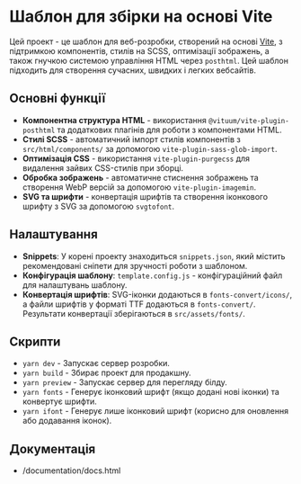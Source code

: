 # Шаблон для збірки на основі Vite

Цей проект - це шаблон для веб-розробки, створений на основі [Vite](https://vitejs.dev/), з підтримкою компонентів, стилів на SCSS, оптимізації зображень, а також гнучкою системою управління HTML через `posthtml`. Цей шаблон підходить для створення сучасних, швидких і легких вебсайтів.

## Основні функції

- **Компонентна структура HTML** - використання `@vituum/vite-plugin-posthtml` та додаткових плагінів для роботи з компонентами HTML.
- **Стилі SCSS** - автоматичний імпорт стилів компонентів з `src/html/components/` за допомогою `vite-plugin-sass-glob-import`.
- **Оптимізація CSS** - використання `vite-plugin-purgecss` для видалення зайвих CSS-стилів при зборці.
- **Обробка зображень** - автоматичне стиснення зображень та створення WebP версій за допомогою `vite-plugin-imagemin`.
- **SVG та шрифти** - конвертація шрифтів та створення іконкового шрифту з SVG за допомогою `svgtofont`.

## Налаштування

- **Snippets**: У корені проекту знаходиться `snippets.json`, який містить рекомендовані сніпети для зручності роботи з шаблоном.
- **Конфігурація шаблону**: `template.config.js` - конфігураційний файл для налаштувань шаблону.
- **Конвертація шрифтів**: SVG-іконки додаються в `fonts-convert/icons/`, а файли шрифтів у форматі TTF додаються в `fonts-convert/`. Результати конвертації зберігаються в `src/assets/fonts/`.

## Скрипти

- `yarn dev` - Запускає сервер розробки.
- `yarn build` - Збирає проект для продакшну.
- `yarn preview` - Запускає сервер для перегляду білду.
- `yarn fonts` - Генерує іконковий шрифт (якщо додані нові іконки) та конвертує шрифти.
- `yarn ifont` - Генерує лише іконковий шрифт (корисно для оновлення або додавання іконок).

## Документація

- /documentation/docs.html